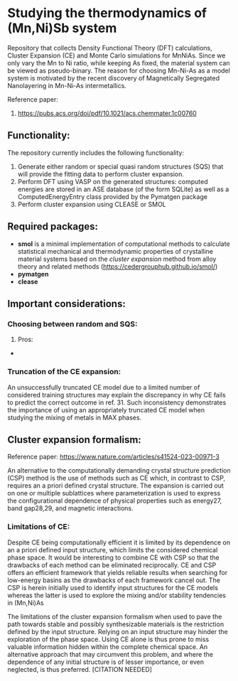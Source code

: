 # Studying the thermodynamics of (Mn,Ni)Sb system
Repository that collects Density Functional Theory (DFT) calculations, Cluster Expansion (CE) and Monte Carlo simulations for MnNiAs. 
Since we only vary the Mn to Ni ratio, while keeping As fixed, the material system can be viewed as pseudo-binary. The reason for choosing Mn-Ni-As as a model system is motivated by the recent discovery of Magnetically Segregated Nanolayering in Mn-Ni-As intermetallics. 

Reference paper:
1. https://pubs.acs.org/doi/pdf/10.1021/acs.chemmater.1c00760

Functionality: 
-------------
The repository currently includes the following functionality:
1. Generate either random or special quasi random structures (SQS) that will provide the fitting data to perform cluster expansion.
2. Perform DFT using VASP on the generated structures: computed energies are stored in an ASE database (of the form SQLite) as well as a ComputedEnergyEntry class provided by the Pymatgen package
3. Perform cluster expansion using CLEASE or SMOL


Required packages: 
-------------
-   **smol** is a minimal implementation of computational methods to calculate
statistical mechanical and thermodynamic properties of crystalline
material systems based on the *cluster expansion* method from alloy theory and
related methods (https://cedergrouphub.github.io/smol/)
-   **pymatgen**  
-   **clease**  

## Important considerations: 
### Choosing between random and SQS:
1. Pros: 
-  

### Truncation of the CE expansion: 
 An unsuccessfully truncated CE model due to a limited number of considered training structures may explain the discrepancy in why CE fails to predict the correct outcome in ref. 31. Such inconsistency demonstrates the importance of using an appropriately truncated CE model when studying the mixing of metals in MAX phases.


## Cluster expansion formalism: 
Reference paper: https://www.nature.com/articles/s41524-023-00971-3

An alternative to the computationally demanding crystal structure prediction (CSP) method is the use of methods such as CE which, in contrast to CSP, requires an a priori defined crystal structure. The expansion is carried out on one or multiple sublattices where parameterization is used to express the configurational dependence of physical properties such as energy27, band gap28,29, and magnetic interactions.

### Limitations of CE: 
Despite CE being computationally efficient it is limited by its dependence on an a priori defined input structure, which limits the considered chemical phase space. It would be interesting to combine CE with CSP so that the drawbacks of each method can be eliminated reciprocally. CE and CSP offers an efficient framework that yields reliable results when searching for low-energy basins as the drawbacks of each framework cancel out. The CSP is herein initially used to identify input structures for the CE models whereas the latter is used to explore the mixing and/or stability tendencies in (Mn,Ni)As

The limitations of the cluster expansion formalism when used to pave the path towards stable and possibly synthesizable materials is the restriction defined by the input structure. Relying on an input structure may hinder the exploration of the phase space. Using CE alone is thus prone to miss valuable information hidden within the complete chemical space. An alternative approach that may circumvent this problem, and where the dependence of any initial structure is of lesser importance, or even neglected, is thus preferred. [CITATION NEEDED]
